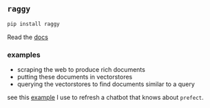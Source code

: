 ## `raggy`

```python
pip install raggy
```

Read the [docs](https://zzstoatzz.github.io/raggy/)

### examples
- scraping the web to produce rich documents
- putting these documents in vectorstores
- querying the vectorstores to find documents similar to a query

see this [example](https://github.com/zzstoatzz/raggy/blob/main/examples/refresh_tpuf/refresh_namespace.py) I use to refresh a chatbot that knows about `prefect`.
